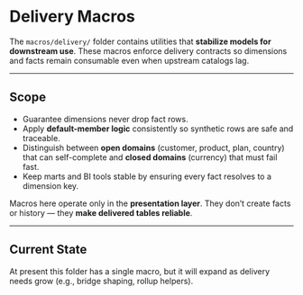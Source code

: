 # Delivery Macros

The `macros/delivery/` folder contains utilities that **stabilize models for downstream use**. These macros enforce delivery contracts so dimensions and facts remain consumable even when upstream catalogs lag.

---

## Scope

- Guarantee dimensions never drop fact rows.  
- Apply **default-member logic** consistently so synthetic rows are safe and traceable.  
- Distinguish between **open domains** (customer, product, plan, country) that can self-complete and **closed domains** (currency) that must fail fast.  
- Keep marts and BI tools stable by ensuring every fact resolves to a dimension key.  

Macros here operate only in the **presentation layer**. They don’t create facts or history — they **make delivered tables reliable**.

---

## Current State

At present this folder has a single macro, but it will expand as delivery needs grow (e.g., bridge shaping, rollup helpers).
